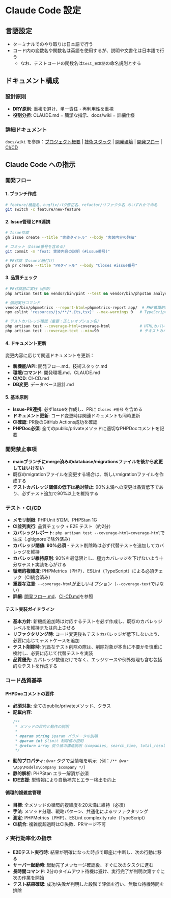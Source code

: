 # Claude Code 設定

## 言語設定
- ターミナルでのやり取りは日本語で行う
- コード内の変数名や関数名は英語を使用するが、説明や文書化は日本語で行う
    - なお、テストコードの関数名は`test_日本語`の命名規則とする

## ドキュメント構成

### 設計原則
- **DRY原則**: 重複を避け、単一責任・再利用性を重視
- **役割分担**: CLAUDE.md = 簡潔な指示、docs/wiki = 詳細仕様

### 詳細ドキュメント
`docs/wiki` を参照：[プロジェクト概要](docs/wiki/プロジェクト概要.md) | [技術スタック](docs/wiki/技術スタック.md) | [開発環境](docs/wiki/開発環境.md) | [開発フロー](docs/wiki/開発フロー.md) | [CI/CD](docs/wiki/CI-CD.md)

## Claude Code への指示

### 開発フロー

#### 1. ブランチ作成
```bash
# feature/機能名、bugfix/バグ修正名、refactor/リファクタ名 のいずれかで命名
git switch -c feature/new-feature
```

#### 2. Issue管理とPR連携
```bash
# Issue作成
gh issue create --title "実装タイトル" --body "実装内容の詳細"

# コミット（Issue番号を含める）
git commit -m "feat: 実装内容の説明 (#issue番号)"

# PR作成（Issueと紐付け）
gh pr create --title "PRタイトル" --body "Closes #issue番号"
```

#### 3. 品質チェック
```bash
# PR作成前に実行（必須）
php artisan test && vendor/bin/pint --test && vendor/bin/phpstan analyse --memory-limit=1G && vendor/bin/phpmetrics --report-html=phpmetrics-report app/ && npx eslint 'resources/js/**/*.{ts,tsx}' --max-warnings 0 && npm test && npm run build && npm run test:e2e

# 個別実行コマンド
vendor/bin/phpmetrics --report-html=phpmetrics-report app/  # PHP循環的複雑度チェック
npx eslint 'resources/js/**/*.{ts,tsx}' --max-warnings 0   # TypeScript循環的複雑度チェック

# テストカバレッジ確認（重要：正しいオプション名）
php artisan test --coverage-html=coverage-html             # HTMLカバレッジレポート生成
php artisan test --coverage-text --min=90                  # テキストカバレッジ確認（90%閾値）
```

#### 4. ドキュメント更新
変更内容に応じて関連ドキュメントを更新：
- **新機能/API**: 開発フロー.md、技術スタック.md
- **環境/コマンド**: 開発環境.md、CLAUDE.md
- **CI/CD**: CI-CD.md
- **DB変更**: データベース設計.md

#### 5. 基本原則
- **Issue-PR連携**: 必ずIssueを作成し、PRに `Closes #番号` を含める
- **ドキュメント更新**: コード変更時は関連ドキュメントも同時更新
- **CI確認**: PR後のGitHub Actions成功を確認
- **PHPDoc必須**: 全てのpublic/privateメソッドに適切なPHPDocコメントを記載

### 開発禁止事項
- **mainブランチにmerge済みのdatabase/migrationsファイルを後から変更してはいけない**
- 既存のmigrationファイルを変更する場合は、新しいmigrationファイルを作成する
- **テストカバレッジ閾値の低下は絶対禁止**: 90%未満への変更は品質低下であり、必ずテスト追加で90%以上を維持する

### テスト・CI/CD
- **メモリ制限**: PHPUnit 512M、PHPStan 1G
- **CI並列実行**: 品質チェック + E2E テスト（約2分）
- **カバレッジレポート**: `php artisan test --coverage-html=coverage-html`で生成（.gitignoreで除外済み）
- **カバレッジ閾値**: **90%必須** - テスト削除時は必ず代替テストを追加してカバレッジを維持
- **カバレッジ維持原則**: 90%を最低限とし、極力カバレッジを下げないよう十分なテスト実装を心がける
- **循環的複雑度**: PHPMetrics（PHP）、ESLint（TypeScript）による必須チェック（CI統合済み）
- **重要な注意**: `--coverage-html`が正しいオプション（`--coverage-text`ではない）
- **詳細**: [開発フロー.md](docs/wiki/開発フロー.md)、[CI-CD.md](docs/wiki/CI-CD.md)を参照

#### テスト実装ガイドライン
- **基本方針**: 新機能追加時は対応するテストを必ず作成し、既存のカバレッジレベルを維持または向上させる
- **リファクタリング時**: コード変更後もテストカバレッジが低下しないよう、必要に応じてテストケースを追加
- **テスト削除時**: 冗長なテスト削除の際は、削除対象が本当に不要かを慎重に検討し、必要に応じて代替テストを実装
- **品質優先**: カバレッジ数値だけでなく、エッジケースや例外処理も含む包括的なテストを作成する

### コード品質基準

#### PHPDocコメントの要件
- **必須対象**: 全てのpublic/privateメソッド、クラス
- **記載内容**: 
  ```php
  /**
   * メソッドの目的と動作の説明
   *
   * @param string $param パラメータの説明
   * @param int $limit 制限値の説明
   * @return array 戻り値の構造説明（companies, search_time, total_results等）
   */
  ```
- **動的プロパティ**: `@var` タグで型情報を明示（例：`/** @var \App\Models\Company $company */`）
- **静的解析**: PHPStan エラー解消が必須
- **IDE支援**: 型情報により自動補完とエラー検出を向上

#### 循環的複雑度管理
- **目標**: 全メソッドの循環的複雑度を20未満に維持（必須）
- **手法**: メソッド分離、戦略パターン、共通化によるリファクタリング
- **測定**: PHPMetrics（PHP）、ESLint complexity rule（TypeScript）
- **CI統合**: 複雑度超過時はCI失敗、PRマージ不可

### ⚡ 実行効率化の指示
- **E2Eテスト実行時**: 結果が明確になった時点で即座に中断し、次の行動に移る
- **サーバー起動時**: 起動完了メッセージ確認後、すぐに次のタスクに進む
- **長時間コマンド**: 2分のタイムアウト待機は避け、実行完了が判明次第すぐに次の作業を開始
- **テスト結果確認**: 成功/失敗が判明した段階で評価を行い、無駄な待機時間を排除